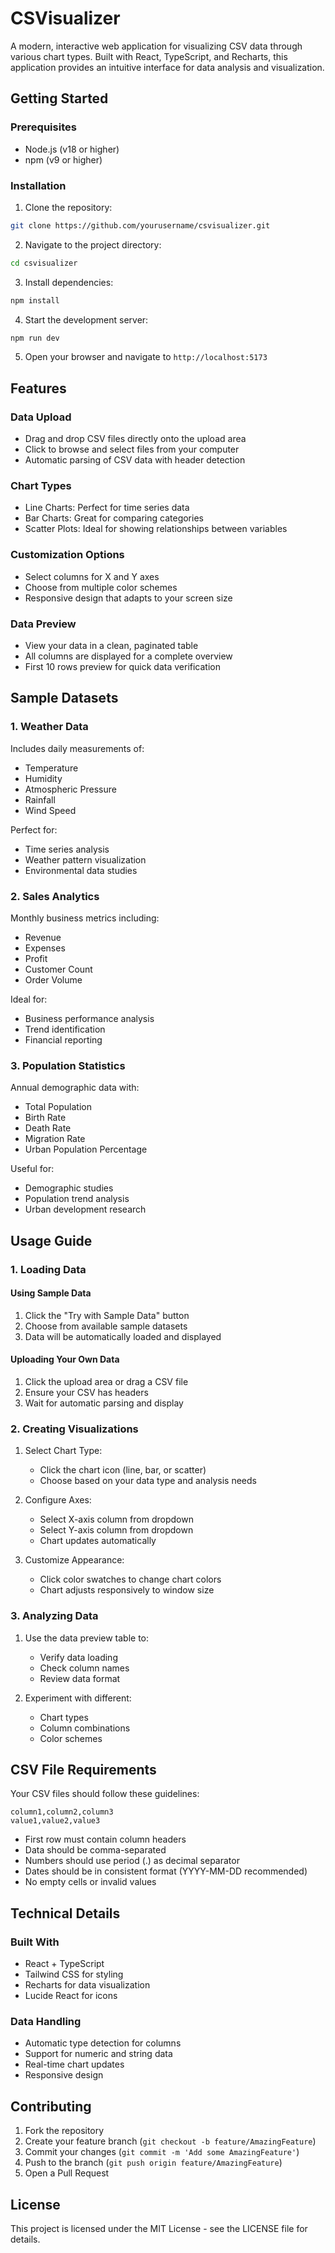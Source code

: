 # CSVisualizer

A modern, interactive web application for visualizing CSV data through various chart types. Built with React, TypeScript, and Recharts, this application provides an intuitive interface for data analysis and visualization.

## Getting Started

### Prerequisites

- Node.js (v18 or higher)
- npm (v9 or higher)

### Installation

1. Clone the repository:
```bash
git clone https://github.com/yourusername/csvisualizer.git
```

2. Navigate to the project directory:
```bash
cd csvisualizer
```

3. Install dependencies:
```bash
npm install
```

4. Start the development server:
```bash
npm run dev
```

5. Open your browser and navigate to `http://localhost:5173`

## Features

### Data Upload
- Drag and drop CSV files directly onto the upload area
- Click to browse and select files from your computer
- Automatic parsing of CSV data with header detection

### Chart Types
- Line Charts: Perfect for time series data
- Bar Charts: Great for comparing categories
- Scatter Plots: Ideal for showing relationships between variables

### Customization Options
- Select columns for X and Y axes
- Choose from multiple color schemes
- Responsive design that adapts to your screen size

### Data Preview
- View your data in a clean, paginated table
- All columns are displayed for a complete overview
- First 10 rows preview for quick data verification

## Sample Datasets

### 1. Weather Data
Includes daily measurements of:
- Temperature
- Humidity
- Atmospheric Pressure
- Rainfall
- Wind Speed

Perfect for:
- Time series analysis
- Weather pattern visualization
- Environmental data studies

### 2. Sales Analytics
Monthly business metrics including:
- Revenue
- Expenses
- Profit
- Customer Count
- Order Volume

Ideal for:
- Business performance analysis
- Trend identification
- Financial reporting

### 3. Population Statistics
Annual demographic data with:
- Total Population
- Birth Rate
- Death Rate
- Migration Rate
- Urban Population Percentage

Useful for:
- Demographic studies
- Population trend analysis
- Urban development research

## Usage Guide

### 1. Loading Data

#### Using Sample Data
1. Click the "Try with Sample Data" button
2. Choose from available sample datasets
3. Data will be automatically loaded and displayed

#### Uploading Your Own Data
1. Click the upload area or drag a CSV file
2. Ensure your CSV has headers
3. Wait for automatic parsing and display

### 2. Creating Visualizations

1. Select Chart Type:
   - Click the chart icon (line, bar, or scatter)
   - Choose based on your data type and analysis needs

2. Configure Axes:
   - Select X-axis column from dropdown
   - Select Y-axis column from dropdown
   - Chart updates automatically

3. Customize Appearance:
   - Click color swatches to change chart colors
   - Chart adjusts responsively to window size

### 3. Analyzing Data

1. Use the data preview table to:
   - Verify data loading
   - Check column names
   - Review data format

2. Experiment with different:
   - Chart types
   - Column combinations
   - Color schemes

## CSV File Requirements

Your CSV files should follow these guidelines:

```csv
column1,column2,column3
value1,value2,value3
```

- First row must contain column headers
- Data should be comma-separated
- Numbers should use period (.) as decimal separator
- Dates should be in consistent format (YYYY-MM-DD recommended)
- No empty cells or invalid values

## Technical Details

### Built With
- React + TypeScript
- Tailwind CSS for styling
- Recharts for data visualization
- Lucide React for icons

### Data Handling
- Automatic type detection for columns
- Support for numeric and string data
- Real-time chart updates
- Responsive design

## Contributing

1. Fork the repository
2. Create your feature branch (`git checkout -b feature/AmazingFeature`)
3. Commit your changes (`git commit -m 'Add some AmazingFeature'`)
4. Push to the branch (`git push origin feature/AmazingFeature`)
5. Open a Pull Request

## License

This project is licensed under the MIT License - see the LICENSE file for details.
